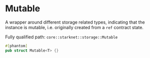 # Mutable

A wrapper around different storage related types, indicating that the instance is mutable, i.e. originally created from a `ref` contract state.

Fully qualified path: `core::starknet::storage::Mutable`

```rust
#[phantom]
pub struct Mutable<T> {}
```

